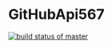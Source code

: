# GitHubApi567

[![build status of master](https://travis-ci.org/kobedawes/GitHubApi567.svg?branch=master)](https://travis-ci.org/kobedawes/GitHubApi567)
